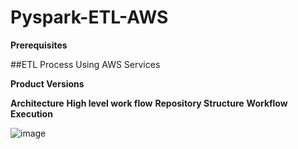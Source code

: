 # Pyspark-ETL-AWS
**Prerequisites**

##ETL Process Using AWS Services

**Product Versions**

**Architecture**
**High level work flow**
**Repository Structure**
**Workflow Execution**

![image](https://github.com/ntc2818/Pyspark-ETL-AWS/assets/43464281/a791cbe6-793f-4c5b-b3a7-b71f772c580f)

